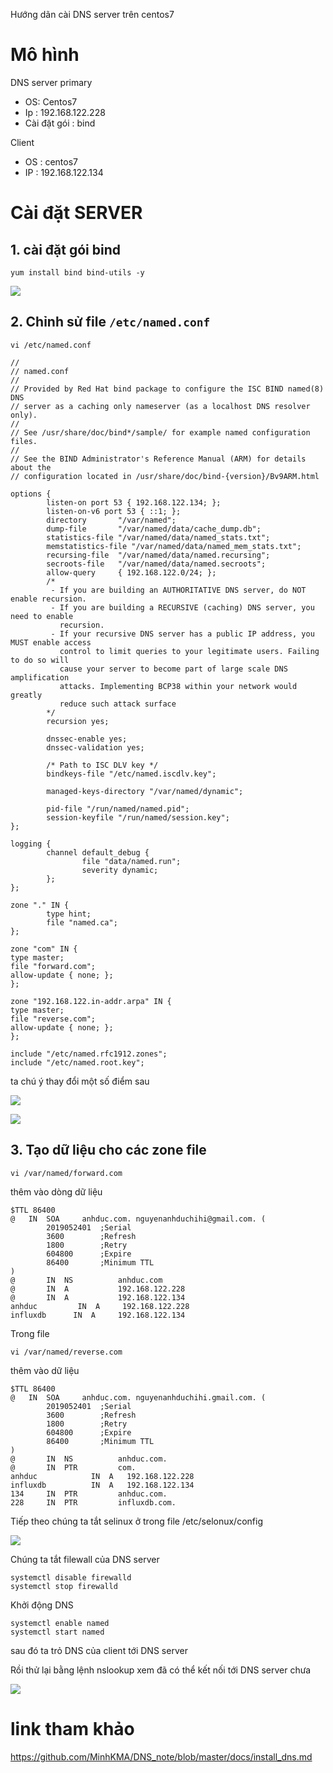Hướng dãn cài DNS server trên centos7

# Mô hình 
DNS server primary 
- OS: Centos7 
- Ip : 192.168.122.228
- Cài đặt gói : bind 

Client
- OS : centos7
- IP : 192.168.122.134

# Cài đặt SERVER 
## 1. cài đặt gói bind 
```
yum install bind bind-utils -y
```

![](../images/labs/install-DNS/screenshot_7.png)

## 2. Chỉnh sử file `/etc/named.conf`
```
vi /etc/named.conf
```
```
//
// named.conf
//
// Provided by Red Hat bind package to configure the ISC BIND named(8) DNS
// server as a caching only nameserver (as a localhost DNS resolver only).
//
// See /usr/share/doc/bind*/sample/ for example named configuration files.
//
// See the BIND Administrator's Reference Manual (ARM) for details about the
// configuration located in /usr/share/doc/bind-{version}/Bv9ARM.html

options {
        listen-on port 53 { 192.168.122.134; };
        listen-on-v6 port 53 { ::1; };
        directory       "/var/named";
        dump-file       "/var/named/data/cache_dump.db";
        statistics-file "/var/named/data/named_stats.txt";
        memstatistics-file "/var/named/data/named_mem_stats.txt";
        recursing-file  "/var/named/data/named.recursing";
        secroots-file   "/var/named/data/named.secroots";
        allow-query     { 192.168.122.0/24; };
        /*
         - If you are building an AUTHORITATIVE DNS server, do NOT enable recursion.
         - If you are building a RECURSIVE (caching) DNS server, you need to enable
           recursion.
         - If your recursive DNS server has a public IP address, you MUST enable access
           control to limit queries to your legitimate users. Failing to do so will
           cause your server to become part of large scale DNS amplification
           attacks. Implementing BCP38 within your network would greatly
           reduce such attack surface
        */
        recursion yes;

        dnssec-enable yes;
        dnssec-validation yes;

        /* Path to ISC DLV key */
        bindkeys-file "/etc/named.iscdlv.key";

        managed-keys-directory "/var/named/dynamic";

        pid-file "/run/named/named.pid";
        session-keyfile "/run/named/session.key";
};

logging {
        channel default_debug {
                file "data/named.run";
                severity dynamic;
        };
};

zone "." IN {
        type hint;
        file "named.ca";
};

zone "com" IN {
type master;
file "forward.com";
allow-update { none; };
};

zone "192.168.122.in-addr.arpa" IN {
type master;
file "reverse.com";
allow-update { none; };
};

include "/etc/named.rfc1912.zones";
include "/etc/named.root.key";
```
ta chú ý thay đổi một số điểm sau 

![](../images/labs/install-DNS/screenshot.png)

![](../images/labs/install-DNS/screenshot_1.png)

## 3. Tạo dữ liệu cho các zone file 
```
vi /var/named/forward.com
```
thêm vào dòng dữ liệu 
```
$TTL 86400
@   IN  SOA     anhduc.com. nguyenanhduchihi@gmail.com. (
        2019052401  ;Serial
        3600        ;Refresh
        1800        ;Retry
        604800      ;Expire
        86400       ;Minimum TTL
)
@       IN  NS          anhduc.com
@       IN  A           192.168.122.228
@       IN  A           192.168.122.134
anhduc         IN  A     192.168.122.228
influxdb      IN  A     192.168.122.134
```
Trong file 
```
vi /var/named/reverse.com
```
thêm vào dữ liệu 
```
$TTL 86400
@   IN  SOA     anhduc.com. nguyenanhduchihi.gmail.com. (
        2019052401  ;Serial
        3600        ;Refresh
        1800        ;Retry
        604800      ;Expire
        86400       ;Minimum TTL
)
@       IN  NS          anhduc.com.
@       IN  PTR         com.
anhduc            IN  A   192.168.122.228
influxdb          IN  A   192.168.122.134
134     IN  PTR         anhduc.com.
228     IN  PTR         influxdb.com.
```
Tiếp theo chúng ta tắt selinux ở trong file /etc/selonux/config

![](../images/labs/install-DNS/screenshot_4.png)

Chúng ta tắt filewall của DNS server 
```
systemctl disable firewalld
systemctl stop firewalld
```
Khởi động DNS 
```
systemctl enable named
systemctl start named
```
sau đó ta trỏ DNS của client tới DNS server 

Rồi thử lại bằng lệnh nslookup xem đã có thể kết nối tới DNS server chưa

![](../images/labs/install-DNS/screenshot_3.png)

# link tham khảo 

https://github.com/MinhKMA/DNS_note/blob/master/docs/install_dns.md
